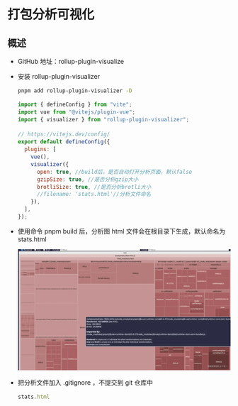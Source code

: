 # 打包分析可视化

## 概述

+ GitHub 地址：rollup-plugin-visualize

+ 安装 rollup-plugin-visualizer

  ```bash
  pnpm add rollup-plugin-visualizer -D
  ```

  ```js
  import { defineConfig } from "vite";
  import vue from "@vitejs/plugin-vue";
  import { visualizer } from "rollup-plugin-visualizer";

  // https://vitejs.dev/config/
  export default defineConfig({
    plugins: [
      vue(),
      visualizer({
        open: true, //build后，是否自动打开分析页面，默认false
        gzipSize: true, //是否分析gzip大小
        brotliSize: true, //是否分析brotli大小
        //filename: 'stats.html'//分析文件命名
      }),
    ],
  });
  ```

+ 使用命令 pnpm build 后，分析图 html 文件会在根目录下生成，默认命名为 stats.html


  ![alt text](images/打包分析可视化.png)

+ 把分析文件加入 .gitignore ，不提交到 git 仓库中

  ```js
  stats.html
  ```











